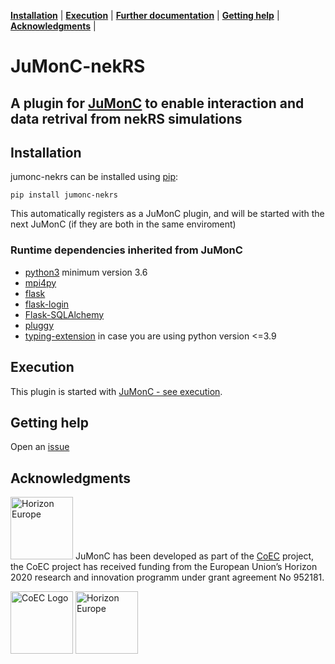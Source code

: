**[Installation](#installation)** |
**[Execution](#execution)** |
**[Further documentation](#further-documentation)** |
**[Getting help](#getting-help)** |
**[Acknowledgments](#acknowledgments)** |

# JuMonC-nekRS

A plugin for [JuMonC](https://gitlab.jsc.fz-juelich.de/coec/jumonc) to enable interaction and data retrival from nekRS simulations
---

## Installation

jumonc-nekrs can be installed using [pip](https://pypi.org/project/jumonc-nekrs):

`pip install jumonc-nekrs`

This automatically registers as a JuMonC plugin, and will be started with the next JuMonC (if they are both in the same enviroment)

### Runtime dependencies inherited from JuMonC

- [python3](https://www.python.org/) minimum version 3.6
- [mpi4py](https://mpi4py.readthedocs.io/en/stable/)
- [flask](https://flask.palletsprojects.com/en/2.0.x/)
- [flask-login](https://flask-login.readthedocs.io/en/latest/)
- [Flask-SQLAlchemy](https://github.com/pallets-eco/flask-sqlalchemy)
- [pluggy](https://pluggy.readthedocs.io/en/latest/)
- [typing-extension](https://pypi.org/project/typing-extensions/) in case you are using python version <=3.9

## Execution

This plugin is started with [JuMonC - see execution](https://gitlab.jsc.fz-juelich.de/coec/jumonc#execution).


## Getting help

Open an [issue](https://gitlab.jsc.fz-juelich.de/coec/jumonc-nekrs/-/issues/new)


## Acknowledgments
[<img src="https://gitlab.jsc.fz-juelich.de/coec/jumonc-nekrs/-/blob/main/doc/Logo/EU_Horizon.png"  width="100" title="Horizon Europe: Research and innovation funding programme until 2027" alt="Horizon Europe">](https://ec.europa.eu/info/research-and-innovation/funding/funding-opportunities/funding-programmes-and-open-calls/horizon-europe_en) JuMonC has been developed as part of the [CoEC](https://coec-project.eu/) project, the CoEC project has received funding from the European Union’s Horizon 2020 research and innovation programm under grant agreement No 952181.

[<img src="https://gitlab.jsc.fz-juelich.de/coec/jumonc-nekrs/-/raw/main/doc/Logo/COEC_LOGO.png"  height="100" title="The Center of Excellence in Combustion" alt="CoEC Logo">](https://coec-project.eu/) [<img src="https://gitlab.jsc.fz-juelich.de/coec/jumonc/-/raw/main/doc/Logo/EU_Horizon.png"  height="100" title="Horizon Europe: Research and innovation funding programme until 2027" alt="Horizon Europe">](https://ec.europa.eu/info/research-and-innovation/funding/funding-opportunities/funding-programmes-and-open-calls/horizon-europe_en)

